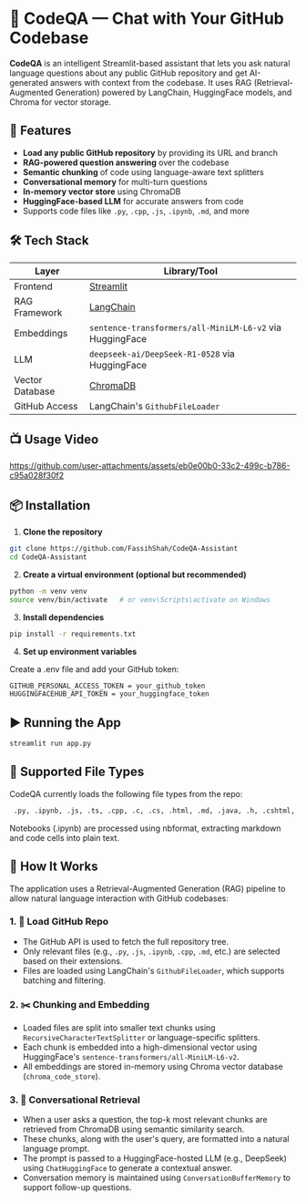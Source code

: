 # 🤖 CodeQA — Chat with Your GitHub Codebase

**CodeQA** is an intelligent Streamlit-based assistant that lets you ask natural language questions about any public GitHub repository and get AI-generated answers with context from the codebase. It uses RAG (Retrieval-Augmented Generation) powered by LangChain, HuggingFace models, and Chroma for vector storage.

  

## 🚀 Features

- **Load any public GitHub repository** by providing its URL and branch
- **RAG-powered question answering** over the codebase
- **Semantic chunking** of code using language-aware text splitters
- **Conversational memory** for multi-turn questions
- **In-memory vector store** using ChromaDB
- **HuggingFace-based LLM** for accurate answers from code
- Supports code files like `.py`, `.cpp`, `.js`, `.ipynb`, `.md`, and more

  

## 🛠️ Tech Stack

| Layer            | Library/Tool                      |
|------------------|-----------------------------------|
| Frontend         | [Streamlit](https://streamlit.io) |
| RAG Framework    | [LangChain](https://www.langchain.com) |
| Embeddings       | `sentence-transformers/all-MiniLM-L6-v2` via HuggingFace |
| LLM              | `deepseek-ai/DeepSeek-R1-0528` via HuggingFace |
| Vector Database  | [ChromaDB](https://www.trychroma.com) |
| GitHub Access    | LangChain's `GithubFileLoader` |


## 📺 Usage Video

https://github.com/user-attachments/assets/eb0e00b0-33c2-499c-b786-c95a028f30f2


## 📦 Installation

1. **Clone the repository**

```bash
git clone https://github.com/FassihShah/CodeQA-Assistant
cd CodeQA-Assistant
```
2. **Create a virtual environment (optional but recommended)**

```bash
python -m venv venv
source venv/bin/activate   # or venv\Scripts\activate on Windows
```
3. **Install dependencies**

```bash
pip install -r requirements.txt
```
4. **Set up environment variables**

Create a .env file and add your GitHub token:

```bash
GITHUB_PERSONAL_ACCESS_TOKEN = your_github_token
HUGGINGFACEHUB_API_TOKEN = your_huggingface_token
```
  

## ▶️ Running the App

```bash
streamlit run app.py
```
    

## 📂 Supported File Types

CodeQA currently loads the following file types from the repo:

```bash
 .py, .ipynb, .js, .ts, .cpp, .c, .cs, .html, .md, .java, .h, .cshtml, .kt
```
Notebooks (.ipynb) are processed using nbformat, extracting markdown and code cells into plain text.

    

## 🧠 How It Works

The application uses a Retrieval-Augmented Generation (RAG) pipeline to allow natural language interaction with GitHub codebases:


### 1. 🔗 Load GitHub Repo

- The GitHub API is used to fetch the full repository tree.
- Only relevant files (e.g., `.py`, `.js`, `.ipynb`, `.cpp`, `.md`, etc.) are selected based on their extensions.
- Files are loaded using LangChain's `GithubFileLoader`, which supports batching and filtering.

### 2. ✂️ Chunking and Embedding

- Loaded files are split into smaller text chunks using `RecursiveCharacterTextSplitter` or language-specific splitters.
- Each chunk is embedded into a high-dimensional vector using HuggingFace's `sentence-transformers/all-MiniLM-L6-v2`.
- All embeddings are stored in-memory using Chroma vector database (`chroma_code_store`).

### 3. 💬 Conversational Retrieval

- When a user asks a question, the top-k most relevant chunks are retrieved from ChromaDB using semantic similarity search.
- These chunks, along with the user's query, are formatted into a natural language prompt.
- The prompt is passed to a HuggingFace-hosted LLM (e.g., DeepSeek) using `ChatHuggingFace` to generate a contextual answer.
- Conversation memory is maintained using `ConversationBufferMemory` to support follow-up questions.

    



